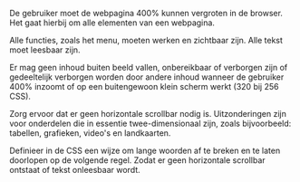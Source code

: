 <!-- @license CC0-1.0 -->

De gebruiker moet de webpagina 400% kunnen vergroten in de browser. Het gaat hierbij om alle elementen van een webpagina.

Alle functies, zoals het menu, moeten werken en zichtbaar zijn. Alle tekst moet leesbaar zijn.

Er mag geen inhoud buiten beeld vallen, onbereikbaar of verborgen zijn of gedeeltelijk verborgen worden door andere inhoud wanneer de gebruiker 400% inzoomt of op een buitengewoon klein scherm werkt (320 bij 256 CSS).

Zorg ervoor dat er geen horizontale scrollbar nodig is. Uitzonderingen zijn voor onderdelen die in essentie twee-dimensionaal zijn, zoals bijvoorbeeld: tabellen, grafieken, video's en landkaarten.

Definieer in de CSS een wijze om lange woorden af te breken en te laten doorlopen op de volgende regel. Zodat er geen horizontale scrollbar ontstaat of tekst onleesbaar wordt.
